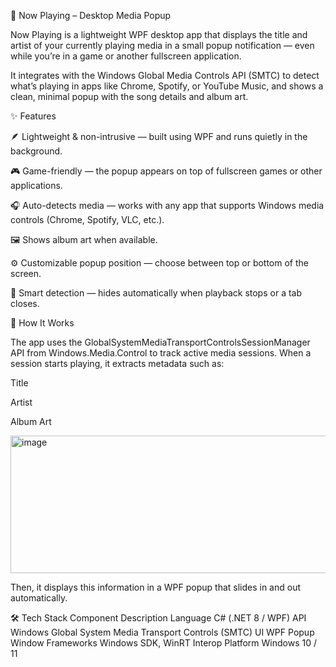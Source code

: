 🎵 Now Playing – Desktop Media Popup

Now Playing is a lightweight WPF desktop app that displays the title and artist of your currently playing media in a small popup notification — even while you’re in a game or another fullscreen application.

It integrates with the Windows Global Media Controls API (SMTC) to detect what’s playing in apps like Chrome, Spotify, or YouTube Music, and shows a clean, minimal popup with the song details and album art.

✨ Features

🪶 Lightweight & non-intrusive — built using WPF and runs quietly in the background.

🎮 Game-friendly — the popup appears on top of fullscreen games or other applications.

🎧 Auto-detects media — works with any app that supports Windows media controls (Chrome, Spotify, VLC, etc.).

🖼️ Shows album art when available.

⚙️ Customizable popup position — choose between top or bottom of the screen.

🧠 Smart detection — hides automatically when playback stops or a tab closes.

🧩 How It Works

The app uses the GlobalSystemMediaTransportControlsSessionManager API from Windows.Media.Control to track active media sessions.
When a session starts playing, it extracts metadata such as:

Title

Artist

Album Art

<img width="658" height="220" alt="image" src="https://github.com/user-attachments/assets/6c88863d-8db6-4180-b794-ad8d8b6de924" />


Then, it displays this information in a WPF popup that slides in and out automatically.

🛠️ Tech Stack
Component	Description
Language	C# (.NET 8 / WPF)
API	Windows Global System Media Transport Controls (SMTC)
UI	WPF Popup Window
Frameworks	Windows SDK, WinRT Interop
Platform	Windows 10 / 11

